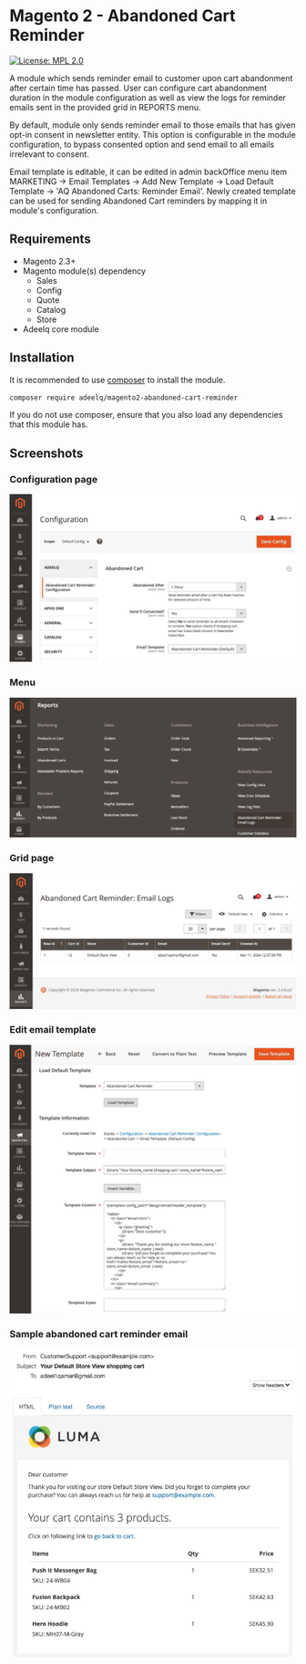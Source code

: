 Magento 2 - Abandoned Cart Reminder
 ======
 
[![License: MPL 2.0](https://img.shields.io/badge/License-MPL%202.0-brightgreen.svg)](LICENSE)

A module which sends reminder email to customer upon cart abandonment after certain time has passed. User can configure cart abandonment duration in the module configuration as well as view the logs for reminder emails sent in the provided grid in REPORTS menu.

By default, module only sends reminder email to those emails that has given opt-in consent in newsletter entity. This option is configurable in the module configuration, to bypass consented option and send email to all emails irrelevant to consent.

Email template is editable, it can be edited in admin backOffice menu item MARKETING -> Email Templates -> Add New Template -> Load Default Template -> 'AQ Abandoned Carts: Reminder Email'. Newly created template can be used for sending Abandoned Cart reminders by mapping it in module's configuration.

## Requirements

- Magento 2.3+
- Magento module(s) dependency
    - Sales
    - Config
    - Quote
    - Catalog
    - Store
- Adeelq core module

## Installation

It is recommended to use [composer](https://getcomposer.org) to install the module.

```bash
composer require adeelq/magento2-abandoned-cart-reminder
```
If you do not use composer, ensure that you also load any dependencies that this module has.

## Screenshots
### Configuration page
![config.jpeg](config.jpeg)

### Menu
![menu.jpeg](menu.jpeg)

### Grid page
![list.jpeg](list.jpeg)

### Edit email template
![template.jpeg](template.jpeg)

### Sample abandoned cart reminder email
![email_example.jpeg](email_example.jpeg)

## 
